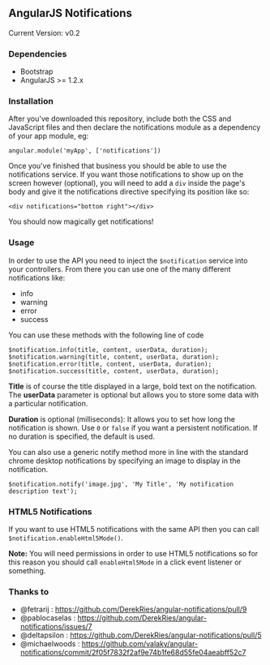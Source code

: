## AngularJS Notifications

Current Version:  v0.2

### Dependencies

- Bootstrap
- AngularJS >= 1.2.x

### Installation

After you've downloaded this repository, include both the CSS and JavaScript
files and then declare the notifications module as a dependency of your app
module, eg:

    angular.module('myApp', ['notifications'])

Once you've finished that business you should be able to use the notifications
service.  If you want those notifications to show up on the screen however
(optional), you will need to add a `div` inside the page's body and give it the
notifications directive specifying its position like so:

    <div notifications="bottom right"></div>

You should now magically get notifications!

### Usage

In order to use the API you need to inject the `$notification` service into
your controllers. From there you can use one of the many different notifications
like:

 * info
 * warning
 * error
 * success

You can use these methods with the following line of code

    $notification.info(title, content, userData, duration);
    $notification.warning(title, content, userData, duration);
    $notification.error(title, content, userData, duration);
    $notification.success(title, content, userData, duration);

**Title** is of course the title displayed in a large, bold text on the
notification.  
The **userData** parameter is optional but allows you to store some data with a
particular notification.

**Duration** is optional (milliseconds): It allows you to set how long the
notification is shown. Use `0` or `false` if you want a persistent
notification. If no duration is specified, the default is used.

You can also use a generic notify method more in line with the standard chrome
desktop notifications by specifying an image to display in the notification.

    $notification.notify('image.jpg', 'My Title', 'My notification description text');

### HTML5 Notifications

If you want to use HTML5 notifications with the same API then you can call
`$notification.enableHtml5Mode()`. 

**Note:** You will need permissions in order to use HTML5 notifications so for
this reason you should call `enableHtml5Mode` in a click event listener or
something.

### Thanks to

 - @fetrarij : https://github.com/DerekRies/angular-notifications/pull/9
 - @pablocaselas : https://github.com/DerekRies/angular-notifications/issues/7
 - @deltapsilon : https://github.com/DerekRies/angular-notifications/pull/5
 - @michaelwoods : https://github.com/valaky/angular-notifications/commit/2f05f7832f2af9e74b1fe68d55fe04aeabff52c7

